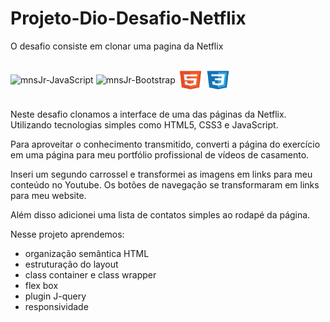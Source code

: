 # Projeto-Dio-Desafio-Netflix
O desafio consiste em clonar uma pagina da Netflix

</div>
  <div style="display: inline_block"><br>
  <img align="center" alt="mnsJr-JavaScript" height="30" width="40" src="https://cdn.jsdelivr.net/gh/devicons/devicon/icons/javascript/javascript-original.svg" />
  <img align="center" alt="mnsJr-Bootstrap" height="30" width="40" src="https://cdn.jsdelivr.net/gh/devicons/devicon/icons/bootstrap/bootstrap-plain-wordmark.svg" />
  <img align="center" alt="mnsJr-HTML" height="30" width="40" src="https://raw.githubusercontent.com/devicons/devicon/master/icons/html5/html5-original.svg">
  <img align="center" alt="mnsJr-CSS" height="30" width="40" src="https://raw.githubusercontent.com/devicons/devicon/master/icons/css3/css3-original.svg">
</div><br>

Neste desafio clonamos a interface de uma das páginas da Netflix. Utilizando tecnologias simples como HTML5, CSS3 e JavaScript. 

Para aproveitar o conhecimento transmitido, converti a página do exercício em uma página para meu portfólio profissional de vídeos de casamento.

Inseri um segundo carrossel e transformei as imagens em links para meu conteúdo no Youtube. Os botões de navegação se transformaram em links para meu website.

Além disso adicionei uma lista de contatos simples ao rodapé da página.

Nesse projeto aprendemos:

- organização semântica HTML
- estruturação do layout
- class container e class wrapper
- flex box
- plugin J-query
- responsividade
